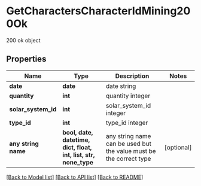 # GetCharactersCharacterIdMining200Ok

200 ok object

## Properties
Name | Type | Description | Notes
------------ | ------------- | ------------- | -------------
**date** | **date** | date string | 
**quantity** | **int** | quantity integer | 
**solar_system_id** | **int** | solar_system_id integer | 
**type_id** | **int** | type_id integer | 
**any string name** | **bool, date, datetime, dict, float, int, list, str, none_type** | any string name can be used but the value must be the correct type | [optional]

[[Back to Model list]](../README.md#documentation-for-models) [[Back to API list]](../README.md#documentation-for-api-endpoints) [[Back to README]](../README.md)


